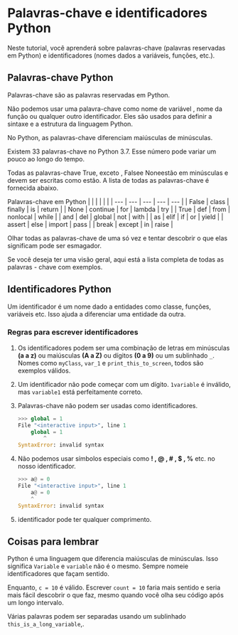 # Palavras-chave e identificadores Python

Neste tutorial, você aprenderá sobre palavras-chave (palavras reservadas em Python) e identificadores (nomes dados a variáveis, funções, etc.).

## Palavras-chave Python

Palavras-chave são as palavras reservadas em Python.

Não podemos usar uma palavra-chave como  nome de variável , nome da função ou qualquer outro identificador. Eles são usados ​​para definir a sintaxe e a estrutura da linguagem Python.

No Python, as palavras-chave diferenciam maiúsculas de minúsculas.

Existem 33 palavras-chave no Python 3.7. Esse número pode variar um pouco ao longo do tempo.

Todas as palavras-chave True, exceto , Falsee Noneestão em minúsculas e devem ser escritas como estão. A lista de todas as palavras-chave é fornecida abaixo.

Palavras-chave em Python
| | | | | |
| --- | --- | --- | --- | --- |
| False | class | finally | is | return |
| None | continue | for | lambda | try |
| True | def | from | nonlocal | while |
| and | del | global | not | with |
| as | elif | if | or | yield |
| assert | else | import | pass |
| break | except | in | raise |

Olhar todas as palavras-chave de uma só vez e tentar descobrir o que elas significam pode ser esmagador.

Se você deseja ter uma visão geral, aqui está a lista completa de todas as palavras - chave com exemplos.

## Identificadores Python

Um identificador é um nome dado a entidades como classe, funções, variáveis ​​etc. Isso ajuda a diferenciar uma entidade da outra.

### Regras para escrever identificadores

1. Os identificadores podem ser uma combinação de letras em minúsculas **(a a z)** ou maiúsculas **(A a Z)** ou dígitos **(0 a 9)** ou um sublinhado `_`. Nomes como  `myClass`, `var_1` e `print_this_to_screen`, todos são exemplos válidos.
2. Um identificador não pode começar com um dígito. `1variable` é inválido, mas `variable1` está perfeitamente correto.
3. Palavras-chave não podem ser usadas como identificadores.

    ```py
    >>> global = 1
    File "<interactive input>", line 1
        global = 1
            ^
    SyntaxError: invalid syntax
    ```

4. Não podemos usar símbolos especiais como **! , @ , # , $ , %** etc. no nosso identificador.

    ```py
    >>> a@ = 0
    File "<interactive input>", line 1
        a@ = 0
        ^
    SyntaxError: invalid syntax
    ```

5. identificador pode ter qualquer comprimento.

## Coisas para lembrar

Python é uma linguagem que diferencia maiúsculas de minúsculas. Isso significa `Variable` e `variable` não é o mesmo. Sempre nomeie identificadores que façam sentido.

Enquanto, `c = 10` é válido. Escrever `count = 10` faria mais sentido e seria mais fácil descobrir o que faz, mesmo quando você olha seu código após um longo intervalo.

Várias palavras podem ser separadas usando um sublinhado `this_is_a_long_variable`,.
